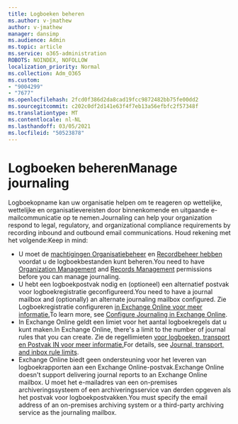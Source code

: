 ```yaml
---
title: Logboeken beheren
ms.author: v-jmathew
author: v-jmathew
manager: dansimp
ms.audience: Admin
ms.topic: article
ms.service: o365-administration
ROBOTS: NOINDEX, NOFOLLOW
localization_priority: Normal
ms.collection: Adm_O365
ms.custom:
- "9004299"
- "7677"
ms.openlocfilehash: 2fcd0f386d2da8cad19fcc9872482bb75fe00dd2
ms.sourcegitcommit: c202c0df2d141e63f4f7eb13a56efbfc2f57348f
ms.translationtype: MT
ms.contentlocale: nl-NL
ms.lasthandoff: 03/05/2021
ms.locfileid: "50523878"
---
```

# <a name="manage-journaling"></a><span data-ttu-id="8b145-102">Logboeken beheren</span><span class="sxs-lookup"><span data-stu-id="8b145-102">Manage journaling</span></span>

<span data-ttu-id="8b145-103">Logboekopname kan uw organisatie helpen om te reageren op wettelijke, wettelijke en organisatievereisten door binnenkomende en uitgaande e-mailcommunicatie op te nemen.</span><span class="sxs-lookup"><span data-stu-id="8b145-103">Journaling can help your organization respond to legal, regulatory, and organizational compliance requirements by recording inbound and outbound email communications.</span></span> <span data-ttu-id="8b145-104">Houd rekening met het volgende:</span><span class="sxs-lookup"><span data-stu-id="8b145-104">Keep in mind:</span></span>

* <span data-ttu-id="8b145-105">U moet de [machtigingen Organisatiebeheer](https://go.microsoft.com/fwlink/?linkid=2115259) en [Recordbeheer hebben](https://go.microsoft.com/fwlink/?linkid=2115469) voordat u de logboekbestanden kunt beheren.</span><span class="sxs-lookup"><span data-stu-id="8b145-105">You need to have [Organization Management](https://go.microsoft.com/fwlink/?linkid=2115259) and [Records Management](https://go.microsoft.com/fwlink/?linkid=2115469) permissions before you can manage journaling.</span></span>
* <span data-ttu-id="8b145-106">U hebt een logboekpostvak nodig en (optioneel) een alternatief postvak voor logboekregistratie geconfigureerd.</span><span class="sxs-lookup"><span data-stu-id="8b145-106">You need to have a journal mailbox and (optionally) an alternate journaling mailbox configured.</span></span> <span data-ttu-id="8b145-107">Zie Logboekregistratie configureren [in Exchange Online voor meer informatie.](https://go.microsoft.com/fwlink/?linkid=2115260)</span><span class="sxs-lookup"><span data-stu-id="8b145-107">To learn more, see [Configure Journaling in Exchange Online](https://go.microsoft.com/fwlink/?linkid=2115260).</span></span>
* <span data-ttu-id="8b145-108">In Exchange Online geldt een limiet voor het aantal logboekregels dat u kunt maken.</span><span class="sxs-lookup"><span data-stu-id="8b145-108">In Exchange Online, there's a limit to the number of journal rules that you can create.</span></span> <span data-ttu-id="8b145-109">Zie de regellimieten [voor logboeken, transport en Postvak IN voor meer informatie.](https://go.microsoft.com/fwlink/?linkid=2115261)</span><span class="sxs-lookup"><span data-stu-id="8b145-109">For details, see [Journal, transport, and inbox rule limits](https://go.microsoft.com/fwlink/?linkid=2115261).</span></span>
* <span data-ttu-id="8b145-110">Exchange Online biedt geen ondersteuning voor het leveren van logboekrapporten aan een Exchange Online-postvak.</span><span class="sxs-lookup"><span data-stu-id="8b145-110">Exchange Online doesn't support delivering journal reports to an Exchange Online mailbox.</span></span> <span data-ttu-id="8b145-111">U moet het e-mailadres van een on-premises archiveringssysteem of een archiveringsservice van derden opgeven als het postvak voor logboekpostvakken.</span><span class="sxs-lookup"><span data-stu-id="8b145-111">You must specify the email address of an on-premises archiving system or a third-party archiving service as the journaling mailbox.</span></span>
